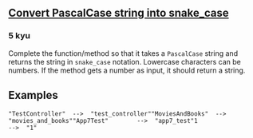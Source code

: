 <h2><a href=https://www.codewars.com/kata/529b418d533b76924600085d/train/javascript target="_blank">Convert PascalCase string into snake_case</a></h2><h3>5 kyu</h3><p>Complete the function/method so that it takes a <code>PascalCase</code> string and returns the string in <code>snake_case</code> notation. Lowercase characters can be numbers. If the method gets a number as input, it should return a string.</p><h2 id="examples">Examples</h2><pre><code>"TestController"  --&gt;  "test_controller""MoviesAndBooks"  --&gt;  "movies_and_books""App7Test"        --&gt;  "app7_test"1                 --&gt;  "1"</code></pre>